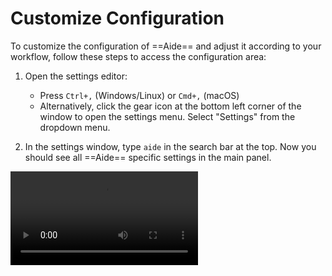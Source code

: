 # Customize Configuration

To customize the configuration of ==Aide== and adjust it according to your workflow, follow these steps to access the configuration area:

1. Open the settings editor:

   - Press `Ctrl+,` (Windows/Linux) or `Cmd+,` (macOS)
   - Alternatively, click the gear icon at the bottom left corner of the window to open the settings menu. Select "Settings" from the dropdown menu.

2. In the settings window, type `aide` in the search bar at the top. Now you should see all ==Aide== specific settings in the main panel.

<Video src="/videos/aide-customize-configuration.mp4"/>
